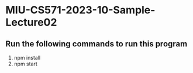 # MIU-CS571-2023-10-Sample-Lecture02
## Run the following commands to run this program
1. npm install
2. npm start
